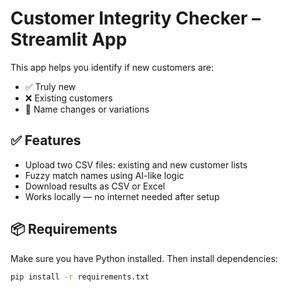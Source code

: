 # Customer Integrity Checker – Streamlit App

This app helps you identify if new customers are:
- ✅ Truly new
- ❌ Existing customers
- 🔁 Name changes or variations

## ✅ Features

- Upload two CSV files: existing and new customer lists
- Fuzzy match names using AI-like logic
- Download results as CSV or Excel
- Works locally — no internet needed after setup

## 📦 Requirements

Make sure you have Python installed. Then install dependencies:

```bash
pip install -r requirements.txt
